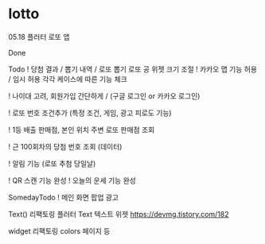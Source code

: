 # lotto
05.18
플러터 로또 앱

Done

Todo
! 당첨 결과 / 뽑기 내역 / 로또 뽑기 로또 공 위젯 크기 조절
! 카카오 맵 기능 허용 / 임시 허용 각각 케이스에 따른 기능 체크

! 나이대 고려, 회원가입 간단하게 / (구글 로그인 or 카카오 로그인)

! 로또 번호 조건추가 (특정 조건, 게임, 광고 피로도 기능)

! 1등 배출 판매점, 본인 위치 주변 로또 판매점 조회

! 근 100회차의 당첨 번호 조회 (데이터)

! 알림 기능 (로또 추첨 당일날)

! QR 스캔 기능 완성
! 오늘의 운세 기능 완성


SomedayTodo
! 메인 화면 팝업 광고

Text() 리팩토링
플러터 Text 텍스트 위젯 https://devmg.tistory.com/182

widget 리팩토링
colors 페이지 등